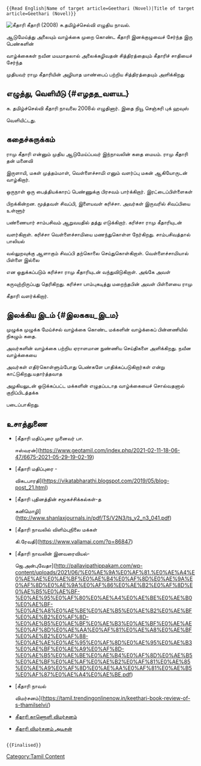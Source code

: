 ```{=mediawiki}
{{Read English|Name of target article=Geethari (Novel)|Title of target article=Geethari (Novel)}}
```
![கீதாரி](கீதாரி.png "கீதாரி") கீதாரி (2008) சு.தமிழ்ச்செல்வி எழுதிய நாவல்.
ஆடுமேய்த்து அலையும் வாழ்க்கை முறை கொண்ட கீதாரி இனக்குழுவைச் சேர்ந்த இரு பெண்களின்
வாழ்க்கைகள் நவீன மயமாதலால் அலைக்கழிவதன் சித்திரத்தையும் கீதாரிச் சாதியைச் சேர்ந்த
முதியவர் ராமு கீதாரியின் அழியாத மாண்பைப் பற்றிய சித்திரத்தையும் அளிக்கிறது

## எழுத்து, வெளியீடு {#எழதத_வளயட}

சு. தமிழ்ச்செல்வி கீதாரி நாவலை 2008ல் எழுதினார். இதை நியூ செஞ்சுரி புக் ஹவுஸ்
வெளியிட்டது.

## கதைச்சுருக்கம்

ராமு கீதாரி என்னும் முதிய ஆடுமேய்ப்பவர் இந்நாவலின் கதை மையம். ராமு கீதாரி தன் மனைவி
இருளாயி, மகள் முத்தம்மாள், வெள்ளைச்சாமி எனும் வளர்ப்பு மகன் ஆகியோருடன் வாழ்கிறார்.
ஒருநாள் ஒரு பைத்தியக்காரப் பெண்ணுக்கு பிரசவம் பார்க்கிறார். இரட்டைப்பிள்ளைகள்
பிறக்கின்றன. மூத்தவள் சிவப்பி, இளையவள் கரிச்சா. அவர்கள் இருவரில் சிவப்பியை உள்ளூர்
பண்ணையார் சாம்பசிவம் ஆறுவயதில் தத்து எடுக்கிறார். கரிச்சா ராமு கீதாரியுடன்
வளர்கிறாள். கரிச்சா வெள்ளைச்சாமியை மணந்துகொள்ள நேர்கிறது. சாம்பசிவத்தால் பாலியல்
வல்லுறவுக்கு ஆளாகும் சிவப்பி தற்கொலை செய்துகொள்கிறாள். வெள்ளைச்சாமியால் பிள்ளை இல்லை
என ஒதுக்கப்படும் கரிச்சா ராமு கீதாரியுடன் வந்துவிடுகிறாள். அங்கே அவள்
கருவுற்றிருப்பது தெரிகிறது. கரிச்சா பாம்புகடித்து மறைந்தபின் அவள் பிள்ளையை ராமு
கீதாரி வளர்க்கிறார்.

## இலக்கிய இடம் {#இலககய_இடம}

முழுக்க முழுக்க மேய்ச்சல் வாழ்க்கை கொண்ட மக்களின் வாழ்க்கைப் பின்னணியில் நிகழும் கதை.
அவர்களின் வாழ்க்கை பற்றிய ஏராளமான நுண்ணிய செய்திகளை அளிக்கிறது. நவீன வாழ்க்கையை
அவர்கள் எதிர்கொள்ளும்போது பெண்களே பாதிக்கப்படுகிறார்கள் என்று காட்டுகிறது.யதார்த்தவாத
அழகியலுடன் ஒடுக்கப்பட்ட மக்களின் எழுதப்படாத வாழ்க்கையைச் சொல்வதனால் குறிப்பிடத்தக்க
படைப்பாகிறது.

## உசாத்துணை

-   [கீதாரி மதிப்புரை முனைவர் பா.
    ஈஸ்வரன்](https://www.geotamil.com/index.php/2021-02-11-18-06-47/6675-2021-05-29-19-02-19)
-   [கீதாரி மதிப்புரை -
    விகடபாரதி](https://vikatabharathi.blogspot.com/2019/05/blog-post_21.html)
-   [கீதாரி புதினத்தின் சமூகச்சிக்கல்கள்-த
    கனிமொழி](http://www.shanlaxjournals.in/pdf/TS/V2N3/ts_v2_n3_041.pdf)
-   [கீதாரி நாவலில் விளிம்புநிலை மக்கள்
    கி.ரேவதி](https://www.vallamai.com/?p=86847)
-   [கீதாரி நாவலின் இனவரைவியல்-
    ஜெ.அன்புவேதா](http://pallavipathippakam.com/wp-content/uploads/2021/06/%E0%AE%9A%E0%AF%81.%E0%AE%A4%E0%AE%AE%E0%AE%BF%E0%AE%B4%E0%AF%8D%E0%AE%9A%E0%AF%8D%E0%AE%9A%E0%AF%86%E0%AE%B2%E0%AF%8D%E0%AE%B5%E0%AE%BF-%E0%AE%95%E0%AF%80%E0%AE%A4%E0%AE%BE%E0%AE%B0%E0%AE%BF-%E0%AE%A8%E0%AE%BE%E0%AE%B5%E0%AE%B2%E0%AE%BF%E0%AE%B2%E0%AF%8D-%E0%AE%B5%E0%AE%BF%E0%AE%B3%E0%AE%BF%E0%AE%AE%E0%AF%8D%E0%AE%AA%E0%AF%81%E0%AE%A8%E0%AE%BF%E0%AE%B2%E0%AF%88-%E0%AE%AE%E0%AE%95%E0%AF%8D%E0%AE%95%E0%AE%B3%E0%AE%BF%E0%AE%A9%E0%AF%8D-%E0%AE%B5%E0%AE%BE%E0%AE%B4%E0%AF%8D%E0%AE%B5%E0%AE%BF%E0%AE%AF%E0%AE%B2%E0%AF%81%E0%AE%85%E0%AE%A9%E0%AF%8D%E0%AE%AA%E0%AF%81%E0%AE%B5%E0%AF%87%E0%AE%A4%E0%AE%BE.pdf)
-   [கீதாரி நாவல்
    விமர்சனம்](https://tamil.trendingonlinenow.in/keethari-book-review-of-s-thamilselvi/)
-   [கீதாரி காணொளி விமர்சனம்](https://youtu.be/m5rK_fH8jm0)
-   [கீதாரி விமர்சனம் அடிசன்](https://youtu.be/W_kE24kgWWo)

```{=mediawiki}
{{Finalised}}
```
[Category:Tamil Content](Category:Tamil_Content "wikilink")
